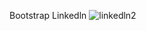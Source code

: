 Bootstrap Linkedln
![linkedln2](https://github.com/user-attachments/assets/4b42c4e9-2b58-4f95-8390-74c037f137ce)
